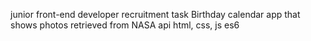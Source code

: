 junior front-end developer recruitment task
Birthday calendar app that shows photos retrieved from NASA api
html, css, js es6